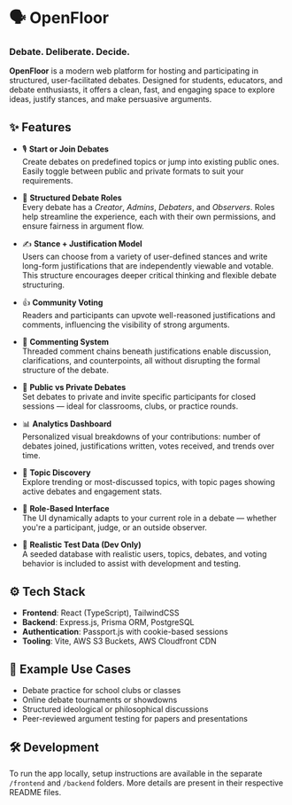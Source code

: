 # 🗣️ OpenFloor

### Debate. Deliberate. Decide.

**OpenFloor** is a modern web platform for hosting and participating in structured, user-facilitated debates. Designed for students, educators, and debate enthusiasts, it offers a clean, fast, and engaging space to explore ideas, justify stances, and make persuasive arguments.

## ✨ Features

- 🎙 **Start or Join Debates**  
  Create debates on predefined topics or jump into existing public ones. Easily toggle between public and private formats to suit your requirements.

- 🧭 **Structured Debate Roles**  
  Every debate has a _Creator_, _Admins_, _Debaters_, and _Observers_. Roles help streamline the experience, each with their own permissions, and ensure fairness in argument flow.

- ✍️ **Stance + Justification Model**  
  Users can choose from a variety of user-defined stances and write long-form justifications that are independently viewable and votable. This structure encourages deeper critical thinking and flexible debate structuring.

- 👍 **Community Voting**  
  Readers and participants can upvote well-reasoned justifications and comments, influencing the visibility of strong arguments.

- 💬 **Commenting System**  
  Threaded comment chains beneath justifications enable discussion, clarifications, and counterpoints, all without disrupting the formal structure of the debate.

- 🔐 **Public vs Private Debates**  
  Set debates to private and invite specific participants for closed sessions — ideal for classrooms, clubs, or practice rounds.

- 📊 **Analytics Dashboard**  
  Personalized visual breakdowns of your contributions: number of debates joined, justifications written, votes received, and trends over time.

- 🎯 **Topic Discovery**  
  Explore trending or most-discussed topics, with topic pages showing active debates and engagement stats.

- 🔄 **Role-Based Interface**  
  The UI dynamically adapts to your current role in a debate — whether you're a participant, judge, or an outside observer.

- 🧪 **Realistic Test Data (Dev Only)**  
  A seeded database with realistic users, topics, debates, and voting behavior is included to assist with development and testing.

## ⚙️ Tech Stack

- **Frontend**: React (TypeScript), TailwindCSS
- **Backend**: Express.js, Prisma ORM, PostgreSQL
- **Authentication**: Passport.js with cookie-based sessions
- **Tooling**: Vite, AWS S3 Buckets, AWS Cloudfront CDN

## 🧪 Example Use Cases

- Debate practice for school clubs or classes
- Online debate tournaments or showdowns
- Structured ideological or philosophical discussions
- Peer-reviewed argument testing for papers and presentations

## 🛠️ Development

To run the app locally, setup instructions are available in the separate `/frontend` and `/backend` folders. More details are present in their respective README files.

